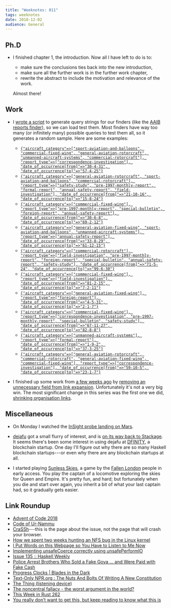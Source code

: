 ```yaml
---
title: "Weeknotes: 011"
tags: weeknotes
date: 2018-12-02
audience: General
---
```


## Ph.D

- I finished chapter 1, the introduction.  Now all I have left to do
  is to:
  - make sure the conclusions ties back into the new introduction,
  - make sure all the further work is in the further work chapter,
  - rewrite the abstract to include the motivation and relevance of
    the work.

  Almost there!

## Work

- I [wrote a script][] to generate query strings for our finders (like
  the [AAIB reports finder][]), so we can load test them.  Most
  finders have way too many (or infinitely many) possible queries to
  test them all, so it generates a random sample.  Here are some
  examples:

  - [`{"aircraft_category"=>["sport-aviation-and-balloons", "commercial-fixed-wing", "general-aviation-rotorcraft", "unmanned-aircraft-systems", "commercial-rotorcraft"], "report_type"=>["correspondence-investigation"], "date_of_occurrence[from]"=>"30-4-31", "date_of_occurrence[to]"=>"57-4-25"}`](https://www.gov.uk/aaib-reports?aircraft_category%5B%5D=sport-aviation-and-balloons&aircraft_category%5B%5D=commercial-fixed-wing&aircraft_category%5B%5D=general-aviation-rotorcraft&aircraft_category%5B%5D=unmanned-aircraft-systems&aircraft_category%5B%5D=commercial-rotorcraft&date_of_occurrence%5Bfrom%5D=30-4-31&date_of_occurrence%5Bto%5D=57-4-25&report_type%5B%5D=correspondence-investigation)
  - [`{"aircraft_category"=>["general-aviation-rotorcraft", "sport-aviation-and-balloons", "commercial-rotorcraft"], "report_type"=>["safety-study", "pre-1997-monthly-report", "formal-report", "annual-safety-report", "field-investigation"], "date_of_occurrence[from]"=>"21-10-16", "date_of_occurrence[to]"=>"15-8-24"}`](https://www.gov.uk/aaib-reports?aircraft_category%5B%5D=general-aviation-rotorcraft&aircraft_category%5B%5D=sport-aviation-and-balloons&aircraft_category%5B%5D=commercial-rotorcraft&date_of_occurrence%5Bfrom%5D=21-10-16&date_of_occurrence%5Bto%5D=15-8-24&report_type%5B%5D=safety-study&report_type%5B%5D=pre-1997-monthly-report&report_type%5B%5D=formal-report&report_type%5B%5D=annual-safety-report&report_type%5B%5D=field-investigation)
  - [`{"aircraft_category"=>["commercial-fixed-wing"], "report_type"=>["pre-1997-monthly-report", "special-bulletin", "foreign-report", "annual-safety-report"], "date_of_occurrence[from]"=>"30-6-8", "date_of_occurrence[to]"=>"69-2-12"}`](https://www.gov.uk/aaib-reports?aircraft_category%5B%5D=commercial-fixed-wing&date_of_occurrence%5Bfrom%5D=30-6-8&date_of_occurrence%5Bto%5D=69-2-12&report_type%5B%5D=pre-1997-monthly-report&report_type%5B%5D=special-bulletin&report_type%5B%5D=foreign-report&report_type%5B%5D=annual-safety-report)
  - [`{"aircraft_category"=>["general-aviation-fixed-wing", "sport-aviation-and-balloons", "unmanned-aircraft-systems"], "report_type"=>["annual-safety-report"], "date_of_occurrence[from]"=>"33-8-29", "date_of_occurrence[to]"=>"61-12-15"}`](https://www.gov.uk/aaib-reports?aircraft_category%5B%5D=general-aviation-fixed-wing&aircraft_category%5B%5D=sport-aviation-and-balloons&aircraft_category%5B%5D=unmanned-aircraft-systems&date_of_occurrence%5Bfrom%5D=33-8-29&date_of_occurrence%5Bto%5D=61-12-15&report_type%5B%5D=annual-safety-report)
  - [`{"aircraft_category"=>["commercial-rotorcraft"], "report_type"=>["field-investigation", "pre-1997-monthly-report", "foreign-report", "special-bulletin", "annual-safety-report", "safety-study"], "date_of_occurrence[from]"=>"71-5-24", "date_of_occurrence[to]"=>"99-6-30"}`](https://www.gov.uk/aaib-reports?aircraft_category%5B%5D=commercial-rotorcraft&date_of_occurrence%5Bfrom%5D=71-5-24&date_of_occurrence%5Bto%5D=99-6-30&report_type%5B%5D=field-investigation&report_type%5B%5D=pre-1997-monthly-report&report_type%5B%5D=foreign-report&report_type%5B%5D=special-bulletin&report_type%5B%5D=annual-safety-report&report_type%5B%5D=safety-study)
  - [`{"aircraft_category"=>["commercial-fixed-wing"], "report_type"=>["field-investigation"], "date_of_occurrence[from]"=>"81-2-15", "date_of_occurrence[to]"=>"7-2-11"}`](https://www.gov.uk/aaib-reports?aircraft_category%5B%5D=commercial-fixed-wing&date_of_occurrence%5Bfrom%5D=81-2-15&date_of_occurrence%5Bto%5D=7-2-11&report_type%5B%5D=field-investigation)
  - [`{"aircraft_category"=>["general-aviation-fixed-wing"], "report_type"=>["foreign-report"], "date_of_occurrence[from]"=>"4-5-31", "date_of_occurrence[to]"=>"2-1-7"}`](https://www.gov.uk/aaib-reports?aircraft_category%5B%5D=general-aviation-fixed-wing&date_of_occurrence%5Bfrom%5D=4-5-31&date_of_occurrence%5Bto%5D=2-1-7&report_type%5B%5D=foreign-report)
  - [`{"aircraft_category"=>["commercial-fixed-wing"], "report_type"=>["correspondence-investigation", "pre-1997-monthly-report", "special-bulletin", "safety-study"], "date_of_occurrence[from]"=>"67-11-27", "date_of_occurrence[to]"=>"82-8-8"}`](https://www.gov.uk/aaib-reports?aircraft_category%5B%5D=commercial-fixed-wing&date_of_occurrence%5Bfrom%5D=67-11-27&date_of_occurrence%5Bto%5D=82-8-8&report_type%5B%5D=correspondence-investigation&report_type%5B%5D=pre-1997-monthly-report&report_type%5B%5D=special-bulletin&report_type%5B%5D=safety-study)
  - [`{"aircraft_category"=>["unmanned-aircraft-systems"], "report_type"=>["formal-report"], "date_of_occurrence[from]"=>"1-9-2", "date_of_occurrence[to]"=>"37-3-25"}`](https://www.gov.uk/aaib-reports?aircraft_category%5B%5D=unmanned-aircraft-systems&date_of_occurrence%5Bfrom%5D=1-9-2&date_of_occurrence%5Bto%5D=37-3-25&report_type%5B%5D=formal-report)
  - [`{"aircraft_category"=>["general-aviation-rotorcraft", "commercial-rotorcraft", "general-aviation-fixed-wing", "commercial-fixed-wing"], "report_type"=>["correspondence-investigation"], "date_of_occurrence[from]"=>"59-10-5", "date_of_occurrence[to]"=>"23-1-7"}`](https://www.gov.uk/aaib-reports?aircraft_category%5B%5D=general-aviation-rotorcraft&aircraft_category%5B%5D=commercial-rotorcraft&aircraft_category%5B%5D=general-aviation-fixed-wing&aircraft_category%5B%5D=commercial-fixed-wing&date_of_occurrence%5Bfrom%5D=59-10-5&date_of_occurrence%5Bto%5D=23-1-7&report_type%5B%5D=correspondence-investigation)

- I finished up some work from [a few weeks ago][] by [removing an
  unnecessary field from link expansion][].  Unfortunately it's not a
  very big win.  The most significant change in this series was the
  first one we did, [shrinking organisation links][].

[wrote a script]: https://github.com/alphagov/govuk-load-testing/tree/master/test-data-scripts/finder-facets
[AAIB reports finder]: https://www.gov.uk/aaib-reports
[a few weeks ago]: /weeknotes-007.html
[removing an unnecessary field from link expansion]: https://github.com/alphagov/publishing-api/pull/1397
[shrinking organisation links]: https://github.com/alphagov/publishing-api/pull/1349

## Miscellaneous

- On Monday I watched the [InSight probe landing on Mars][].

- [dejafu][] got a small flurry of interest, and is [on its way back
  to Stackage][].  It seems there's been some interest in using dejafu
  at [DFINITY][], a blockchain startup.  One day I'll figure out why
  there are so many Haskell blockchain startups---or even why there
  are any blockchain startups at all.

- I started playing [Sunless Skies][], a game by the [Fallen London][]
  people in early access.  You play the captain of a locomotive
  exploring the skies for Queen and Empire.  It's pretty fun, and
  hard; but fortunately when you die and start over again, you inherit
  a bit of what your last captain had, so it gradually gets easier.

[InSight probe landing on Mars]: https://mars.nasa.gov/insight/
[dejafu]: https://github.com/barrucadu/dejafu
[on its way back to Stackage]: https://github.com/commercialhaskell/stackage/pull/4197
[DFINITY]: https://dfinity.org/
[Sunless Skies]: http://www.failbettergames.com/sunless-skies/
[Fallen London]: https://www.fallenlondon.com/

## Link Roundup

- [Advent of Code 2018](https://adventofcode.com/)
- [Code of Ur-Nammu](https://en.wikipedia.org/wiki/Code_of_Ur-Nammu)
- [CraSSh](https://cras.sh/)---this is the page about the issue, not the page that will crash your browser.
- [How we spent two weeks hunting an NFS bug in the Linux kernel](https://about.gitlab.com/2018/11/14/how-we-spent-two-weeks-hunting-an-nfs-bug/)
- [I Put Words on this Webpage so You Have to Listen to Me Now](https://christine.website/blog/experimental-rilkef-2018-11-30)
- [Implementing unsafeCoerce correctly using unsafePerformIO](https://www.reddit.com/r/haskell/comments/a1bz5h/implementing_unsafecoerce_correctly_using/)
- [Issue 135 :: Haskell Weekly](https://haskellweekly.news/issues/135.html)
- [Police Arrest Brothers Who Sold a Fake Goya … and Were Paid with Fake Cash](https://news.artnet.com/art-world/police-arrest-brothers-who-sold-a-fake-goya-and-were-paid-with-fake-cash-262919)
- [Progress Clocks | Blades in the Dark](https://bladesinthedark.com/progress-clocks)
- [Text-Only NPR.org : The Nuts And Bolts Of Writing A New Constitution](https://text.npr.org/s.php?sId=133657355)
- [The Thing (listening device)](https://en.wikipedia.org/wiki/The_Thing_(listening_device))
- [The noncentral fallacy - the worst argument in the world?](https://www.lesswrong.com/posts/yCWPkLi8wJvewPbEp/the-noncentral-fallacy-the-worst-argument-in-the-world)
- [This Week in Rust 262](https://this-week-in-rust.org/blog/2018/11/27/this-week-in-rust-262/)
- [You really don’t want to get this, but keep reading to know what this is](https://nyaa.si/view/1097157)
